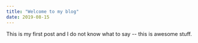 ```yaml
---
title: "Welcome to my blog"
date: 2019-08-15
---
```


This is my first post and I do not know what to say -- this is awesome stuff.
